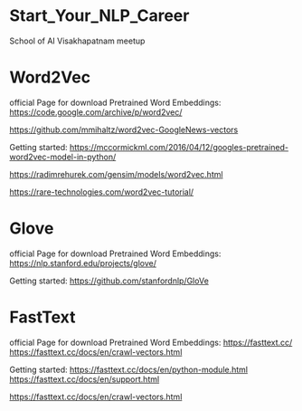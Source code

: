 # Start_Your_NLP_Career
School of AI Visakhapatnam meetup

# Word2Vec
official Page for download Pretrained Word Embeddings:
https://code.google.com/archive/p/word2vec/

https://github.com/mmihaltz/word2vec-GoogleNews-vectors

Getting started:
https://mccormickml.com/2016/04/12/googles-pretrained-word2vec-model-in-python/

https://radimrehurek.com/gensim/models/word2vec.html

https://rare-technologies.com/word2vec-tutorial/

# Glove 
official Page for download Pretrained Word Embeddings:
https://nlp.stanford.edu/projects/glove/

Getting started:
https://github.com/stanfordnlp/GloVe

# FastText
official Page for download Pretrained Word Embeddings:
https://fasttext.cc/
https://fasttext.cc/docs/en/crawl-vectors.html

Getting started:
https://fasttext.cc/docs/en/python-module.html
https://fasttext.cc/docs/en/support.html

https://fasttext.cc/docs/en/crawl-vectors.html
